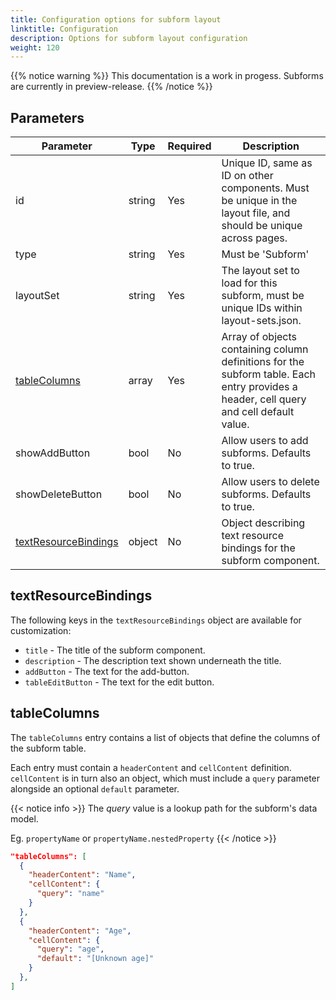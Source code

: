 ```yaml
---
title: Configuration options for subform layout
linktitle: Configuration
description: Options for subform layout configuration
weight: 120
---
```


{{% notice warning  %}}
This documentation is a work in progess. Subforms are currently in preview-release.
{{% /notice %}}

## Parameters

| Parameter                                                       | Type   | Required | Description                                                                                                                           |
| --------------------------------------------------------------- | ------ | -------- | ------------------------------------------------------------------------------------------------------------------------------------- |
| id                                                              | string | Yes      | Unique ID, same as ID on other components. Must be unique in the layout file, and should be unique across pages.                       |
| type                                                            | string | Yes      | Must be 'Subform'                                                                                                                     |
| layoutSet                                                       | string | Yes      | The layout set to load for this subform, must be unique IDs within layout-sets.json.                                                  |
| [tableColumns](#tablecolumns)                                   | array  | Yes      | Array of objects containing column definitions for the subform table. Each entry provides a header, cell query and cell default value. |
| showAddButton                                                   | bool   | No       | Allow users to add subforms. Defaults to true.                                                                                        |
| showDeleteButton                                                | bool   | No       | Allow users to delete subforms. Defaults to true.                                                                                     |
| [textResourceBindings](#textresourcebindings)                   | object | No       | Object describing text resource bindings for the subform component.                                                                   |

## textResourceBindings

The following keys in the `textResourceBindings` object are available for customization:

- `title` - The title of the subform component.
- `description` - The description text shown underneath the title.
- `addButton` - The text for the add-button.
- `tableEditButton` - The text for the edit button.

## tableColumns

The `tableColumns` entry contains a list of objects that define the columns of the subform table.

Each entry must contain a `headerContent` and `cellContent` definition. `cellContent` is in turn also an object,
which must include a `query` parameter alongside an optional `default` parameter.

{{< notice info >}}
The *query* value is a lookup path for the subform's data model. 

Eg. `propertyName` or `propertyName.nestedProperty`
{{< /notice >}}

```json
"tableColumns": [
  {
    "headerContent": "Name",
    "cellContent": {
      "query": "name"
    }
  },
  {
    "headerContent": "Age",
    "cellContent": {
      "query": "age",
      "default": "[Unknown age]"
    }
  },
]
```